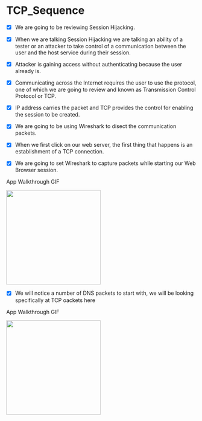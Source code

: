 # TCP_Sequence

- [x] We are going to be reviewing Session Hijacking.

- [x] When we are talking Session Hijacking we are talking an ability of a tester or an attacker to take control of a communication between the user and the host service during their session.

- [x] Attacker is gaining access without authenticating because the user already is.

- [x] Communicating across the Internet requires the user to use the protocol, one of which we are going to review and known as Transmission Control Protocol or TCP.

- [x] IP address carries the packet and TCP provides the control for enabling the session to be created.

- [x] We are going to be using Wireshark to disect the communication packets.

- [x] When we first click on our web server, the first thing that happens is an establishment of a TCP connection.

- [x] We are going to set Wireshark to capture packets while starting our Web Browser session.

App Walkthrough GIF

<img src="http://g.recordit.co/thzeuM61AX.gif" width=250><br>

- [x] We will notice a number of DNS packets to start with, we will be looking specifically at TCP oackets here

App Walkthrough GIF

<img src="http://g.recordit.co/C1fqWGQRcj.gif" width=250><br>
